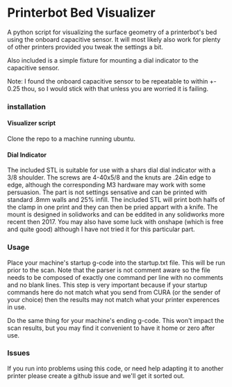 # Printerbot Bed Visualizer

A python script for visualizing the surface geometry of a printerbot's bed using
the onboard capacitive sensor. It will most likely also work for plenty of other
printers provided you tweak the settings a bit. 

Also included is a simple fixture for mounting a dial indicator to the 
capacitive sensor. 

Note: I found the onboard capacitive sensor to be
repeatable to within +- 0.25 thou, so I would stick with that unless you are 
worried it is failing. 

### installation

#### Visualizer script
Clone the repo to a machine running ubuntu.   

#### Dial Indicator
The included STL is suitable for use with a shars dial dial indicator with a 
3/8 shoulder. The screws are 4-40x5/8 and the knuts are .24in edge to edge,
although the corresponding M3 hardware may work with some persuasion. The part 
is not settings sensative and can be printed with standard .8mm walls and 25% 
infill. The included STL will print both halfs of the clamp in one print and
they can then be pried appart with a knife. 
The mount is designed in solidworks and can be eddited in any solidworks more
recent then 2017. You may also have some luck with onshape (which is free and 
quite good) although I have not tried it for this particular part. 

### Usage

Place your machine's startup g-code into the startup.txt file. This will be run
prior to the scan. Note that the parser is not comment aware so the file needs
to be composed of exactly one command per line with no comments and no blank
lines. This step is very important because if your startup commands here do not
match what you send from CURA (or the sender of your choice) then the results
may not match what your printer experences in use. 

Do the same thing for your machine's ending g-code. This won't impact the scan
results, but you may find it convenient to have it home or zero after use. 


### Issues
If you run into problems using this code, or need help adapting it to another 
printer please create a github issue and we'll get it sorted out. 


